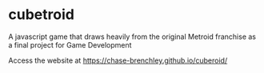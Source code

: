 # cubetroid
A javascript game that draws heavily from the original Metroid franchise as a final project for Game Development

Access the website at https://chase-brenchley.github.io/cuberoid/
